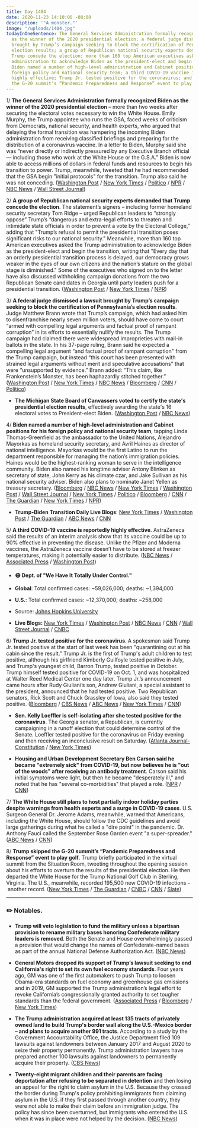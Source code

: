 ```yaml
---
title: Day 1404
date: 2020-11-23 14:10:00 -08:00
description: '"A monster."'
image: "/uploads/1404.jpg"
todayInOneSentence: The General Services Administration formally recognized Biden
  as the winner of the 2020 presidential election; a federal judge dismissed a lawsuit
  brought by Trump’s campaign seeking to block the certification of Pennsylvania’s
  election results; a group of Republican national security experts demanded that
  Trump concede the election; more than 160 top American executives asked the Trump
  administration to acknowledge Biden as the president-elect and begin the transition;
  Biden named a number of high-level administration and Cabinet positions for his
  foreign policy and national security team; a third COVID-19 vaccine is reportedly
  highly effective; Trump Jr. tested positive for the coronavirus; and Trump skipped
  the G-20 summit’s “Pandemic Preparedness and Response” event to play golf.
---
```


1/ **The General Services Administration formally recognized Biden as the winner of the 2020 presidential election** – more than two weeks after securing the electoral votes necessary to win the White House. Emily Murphy, the Trump appointee who runs the GSA, faced weeks of criticism from Democrats, national security, and health experts, who argued that delaying the formal transition was hampering the incoming Biden administration from receiving classified briefings and preparing for the distribution of a coronavirus vaccine. In a letter to Biden, Murphy said she was “never directly or indirectly pressured by any Executive Branch official — including those who work at the White House or the G.S.A.” Biden is now able to access millions of dollars in federal funds and resources to begin his transition to power. Trump, meanwhile, tweeted that he had recommended that the GSA begin "initial protocols" for the transition. Trump also said he was not conceding. ([Washington Post](https://www.washingtonpost.com/elections/2020/11/23/joe-biden-trump-transition-live-updates/) / [New York Times](https://www.nytimes.com/live/2020/11/23/us/joe-biden-trump/the-gsa-administrator-has-formally-designated-biden-the-apparent-winner-of-the-presidential-election) / [Politico](https://www.politico.com/news/2020/11/23/gsa-acknowledges-biden-victory-kicking-off-transfer-of-power-439875) / [NPR](https://www.npr.org/2020/11/23/937956178/trump-administration-to-begin-biden-transition-protocols) / [NBC News](https://www.nbcnews.com/politics/politics-news/trump-administration-officially-authorizes-biden-transition-n1248726) / [Wall Street Journal](https://www.wsj.com/articles/democrats-pressure-gsa-to-name-biden-winner-start-transition-11606172086?mod=hp_lead_pos1))

2/ **A group of Republican national security experts demanded that Trump concede the election**. The statement’s signers – including former homeland security secretary Tom Ridge – urged Republican leaders to “strongly oppose” Trump’s “dangerous and extra-legal efforts to threaten and intimidate state officials in order to prevent a vote by the Electoral College,” adding that "Trump’s refusal to permit the presidential transition poses significant risks to our national security." Meanwhile, more than 160 top American executives asked the Trump administration to acknowledge Biden as the president-elect and begin the transition, writing that "Every day that an orderly presidential transition process is delayed, our democracy grows weaker in the eyes of our own citizens and the nation’s stature on the global stage is diminished." Some of the executives who signed on to the letter have also discussed withholding campaign donations from the two Republican Senate candidates in Georgia until party leaders push for a presidential transition. ([Washington Post](https://www.washingtonpost.com/politics/trump-concede-republicans-national-security/2020/11/23/af5e6a36-2d3c-11eb-860d-f7999599cbc2_story.html) / [New York Times](https://www.nytimes.com/2020/11/23/us/trump-economy-ny.html) / [NPR](https://www.npr.org/2020/11/23/938009930/ceos-urge-trump-to-concede-not-a-moment-to-waste-in-fighting-covid-19))

3/ **A federal judge dismissed a lawsuit brought by Trump’s campaign seeking to block the certification of Pennsylvania’s election results**. Judge Matthew Brann wrote that Trump’s campaign, which had asked him to disenfranchise nearly seven million voters, should have come to court “armed with compelling legal arguments and factual proof of rampant corruption” in its efforts to essentially nullify the results. The Trump campaign had claimed there were widespread improprieties with mail-in ballots in the state. In his 37-page ruling, Brann said he expected a compelling legal argument “and factual proof of rampant corruption" from the Trump campaign, but instead “this court has been presented with strained legal arguments without merit and speculative accusations” that were “unsupported by evidence.” Brann added: “This claim, like Frankenstein’s Monster, has been haphazardly stitched together.” ([Washington Post](https://www.washingtonpost.com/politics/us-judge-dismisses-trump-campaign-lawsuit-in-pa/2020/11/21/cc097fbe-2c50-11eb-9b14-ad872157ebc9_story.html) / [New York Times](https://www.nytimes.com/2020/11/21/us/politics/pennsylvania-trump-court-ballots.html) / [NBC News](https://www.nbcnews.com/politics/2020-election/federal-judge-dismisses-trump-election-lawsuit-pennsylvania-n1248528) / [Bloomberg](https://www.bloomberg.com/news/articles/2020-11-21/trump-campaign-s-pennsylvania-election-suit-dismissed-by-judge?sref=MIBMEEoj) / [CNN](https://www.cnn.com/2020/11/21/politics/federal-judge-dismisses-trump-pennsylvania-lawsuit/index.html) / [Politico](https://www.politico.com/news/2020/11/21/federal-judge-tosses-trump-suit-over-pennsylvania-election-results-439010))

* **The Michigan State Board of Canvassers voted to certify the state's presidential election results**, effectively awarding the state's 16 electoral votes to President-elect Biden. ([Washington Post](https://www.washingtonpost.com/politics/michigan-vote-certification/2020/11/23/c435ed24-2d52-11eb-bae0-50bb17126614_story.html) / [NBC News](https://www.nbcnews.com/politics/2020-election/michigan-election-board-votes-certify-biden-win-dealing-blow-trump-n1248685))

4/ **Biden named a number of high-level administration and Cabinet positions for his foreign policy and national security team**, tapping Linda Thomas-Greenfield as the ambassador to the United Nations, Alejandro Mayorkas as homeland security secretary, and Avril Haines as director of national intelligence. Mayorkas would be the first Latino to run the department responsible for managing the nation’s immigration policies. Haines would be the highest-ranking woman to serve in the intelligence community. Biden also named his longtime adviser Antony Blinken as secretary of state, John Kerry as his climate czar, and Jake Sullivan as his national security adviser. Biden also plans to nominate Janet Yellen as treasury secretary. ([Bloomberg](https://www.bloomberg.com/news/articles/2020-11-23/biden-to-name-longtime-aide-blinken-as-secretary-of-state?sref=MIBMEEoj) / [NBC News](https://www.nbcnews.com/politics/2020-election/biden-harris-meet-mayors-covid-cases-soar-n1248596) / [New York Times](https://www.nytimes.com/2020/11/22/us/politics/biden-antony-blinken-secretary-of-state.html) / [Washington Post](https://www.washingtonpost.com/politics/biden-picks-antony-blinken-as-secretary-of-state-emphasizing-experience-and-the-foreign-policy-establishment/2020/11/22/94f91ac6-2d3a-11eb-bae0-50bb17126614_story.html) / [Wall Street Journal](https://www.wsj.com/articles/janet-yellen-is-bidens-pick-for-treasury-secretary-11606161637?mod=hp_lead_pos1) / [New York Times](https://www.nytimes.com/live/2020/11/23/us/joe-biden-trump?type=styln-live-updates&label=presidential%20transition&index=0#biden-will-tap-avril-haines-to-lead-intelligence-and-alejandro-mayorkas-to-run-homeland-security) / [Politico](https://www.politico.com/news/2020/11/23/joe-biden-transition-national-security-team-john-kerry-439706) / [Bloomberg](https://www.bloomberg.com/news/articles/2020-11-23/biden-plans-to-nominate-janet-yellen-as-treasury-secretary?srnd=premium&sref=MIBMEEoj) / [CNN](https://www.cnn.com/2020/11/23/politics/janet-yellen-treasury-biden/index.html) / [The Guardian](https://www.theguardian.com/us-news/2020/nov/23/john-kerry-biden-climate-envoy-appointment) / [New York Times](https://www.nytimes.com/2020/11/23/climate/john-kerry-climate-change.html) / [NPR](https://www.npr.org/sections/biden-transition-updates/2020/11/23/938075846/biden-picks-foreign-service-veteran-linda-thomas-greenfield-for-u-n-ambassador))

* **Trump-Biden Transition Daily Live Blogs**: [New York Times](https://www.nytimes.com/live/2020/11/23/us/joe-biden-trump) / [Washington Post](https://www.washingtonpost.com/elections/2020/11/23/joe-biden-trump-transition-live-updates/) / [The Guardian](https://www.theguardian.com/us-news/live/2020/nov/23/us-election-donald-trump-joe-biden-coronavirus-covid-19-live-updates) / [ABC News](https://abcnews.go.com/Politics/live-updates/2020-election-vote-ballot-count-results/?id=74345513) / [CNN](https://www.cnn.com/politics/live-news/biden-trump-us-election-news-11-23-20/index.html)

5/ **A third COVID-19 vaccine is reportedly highly effective**. AstraZeneca said the results of an interim analysis show that  its vaccine could be up to 90% effective in preventing the disease. Unlike the Pfizer and Moderna vaccines, the AstraZeneca vaccine doesn’t have to be stored at freezer temperatures, making it potentially easier to distribute. ([NBC News](https://www.nbcnews.com/health/health-news/astrazeneca-says-its-covid-19-vaccine-highly-effective-late-stage-n1248583) / [Associated Press](https://apnews.com/article/astrazeneca-vaccine-third-cheaper-oxford-c99d26eb2946f6fde45a1edc002ff028) / [Washington Post](https://www.washingtonpost.com/world/astrazeneca-vaccine-effective-coronavirus/2020/11/23/fa2ad7b6-2d69-11eb-9dd6-2d0179981719_story.html))

* #### 😷 Dept. of "We Have It Totally Under Control."

* **Global**: Total confirmed cases: \~59,026,000; deaths: \~1,394,000

* **U.S.**: Total confirmed cases: \~12,370,000; deaths: \~258,000

* Source: [Johns Hopkins University](https://coronavirus.jhu.edu/map.html)

* **Live Blogs:** [New York Times](https://www.nytimes.com/live/2020/11/23/world/covid-19-coronavirus) / [Washington Post](https://www.washingtonpost.com/nation/2020/11/23/coronavirus-covid-live-updates-us/) / [NBC News](https://www.nbcnews.com/news/us-news/live-blog/2020-11-23-coronavirus-news-n1248588) / [CNN](https://www.cnn.com/world/live-news/coronavirus-pandemic-11-23-20-intl/index.html) / [Wall Street Journal](https://www.wsj.com/livecoverage/latest-updates/covid?mod=hp_theme_coronavirus-ribbon) / [CNBC](https://www.cnbc.com/2020/11/23/coronavirus-live-updates.html)

6/ **Trump Jr. tested positive for the coronavirus**. A spokesman said Trump Jr. tested positive at the start of last week has been "quarantining out at his cabin since the result."  Trump Jr. is the first of Trump's adult children to test positive, although his girlfriend Kimberly Guilfoyle tested positive in July, and Trump's youngest child, Barron Trump, tested positive in October. Trump himself tested positive for COVID-19 on Oct. 1, and was hospitalized at Walter Reed Medical Center one day later. Trump Jr.’s announcement came hours after Rudy Giuliani’s son, Andrew Giuliani, a special assistant to the president, announced that he had tested positive. Two Republican senators, Rick Scott and Chuck Grassley of Iowa, also said they tested positive. ([Bloomberg](https://www.bloomberg.com/news/articles/2020-11-20/donald-trump-jr-infected-by-coronavirus-and-in-isolation?sref=MIBMEEoj) / [CBS News](https://www.cbsnews.com/news/donald-trump-jr-covid-positive/) / [ABC News](https://abcnews.go.com/Politics/donald-trump-jr-tests-positive-covid-19/story?id=74326915) / [New York Times](https://www.nytimes.com/2020/11/20/us/politics/donald-trump-jr-coronavirus.html) / [CNN](https://www.cnn.com/2020/11/20/politics/donald-trump-jr-coronavirus/index.html))

* **Sen. Kelly Loeffler is self-isolating after she tested positive for the coronavirus**. The Georgia senator, a Republican, is currently campaigning in a runoff election that could determine control of the Senate. Loeffler tested positive for the coronavirus on Friday evening and then receiving an inconclusive result on Saturday. ([Atlanta Journal-Constitution](https://www.ajc.com/politics/breaking-loeffler-self-isolating-after-positive-then-inconclusive-coronavirus-tests/HXXONSSQ7RAODKO2OPSYFHHMSY/) / [New York Times](https://www.nytimes.com/2020/11/21/us/politics/kelly-loeffler-georgia-quarantine-coronavirus-senate-runoff.html))

* **Housing and Urban Development Secretary Ben Carson said he became "extremely sick" from COVID-19, but now believes he is "out of the woods" after receiving an antibody treatment**. Carson said his initial symptoms were light, but then he became "desperately ill," and noted that he has "several co-morbidities" that played a role. ([NPR](https://www.npr.org/sections/coronavirus-live-updates/2020/11/20/937170338/ben-carson-says-he-was-desperately-ill-with-the-coronavirus) / [CNN](https://www.cnn.com/2020/11/20/politics/ben-carson-covid-diagnosis-update/index.html))

7/ **The White House still plans to host partially indoor holiday parties despite warnings from health experts and a surge in COVID-19 cases**. U.S. Surgeon General Dr. Jerome Adams, meanwhile, warned that Americans, including the White House, should follow the CDC guidelines and avoid large gatherings during what he called a "dire point" in the pandemic. Dr. Anthony Fauci called the September Rose Garden event "a super-spreader." ([ABC News](https://abcnews.go.com/Politics/white-house-planning-holiday-parties-indoors-pandemic-warnings/story?id=74357120) / [CNN](https://www.cnn.com/2020/11/23/politics/americans-white-house-holiday-gatherings-adams/))

8/ **Trump skipped the G-20 summit’s “Pandemic Preparedness and Response” event to play golf**. Trump briefly participated in the virtual summit from the Situation Room, tweeting throughout the opening session about his efforts to overturn the results of the presidential election. He then departed the White House for the Trump National Golf Club in Sterling, Virginia. The U.S., meanwhile, recorded 195,500 new COVID-19 infections – another record. ([New York Times](https://www.nytimes.com/live/2020/11/21/us/joe-biden-trump/president-trump-makes-brief-appearance-at-group-of-20-but-skips-pandemic-meeting) / [The Guardian](https://www.theguardian.com/us-news/2020/nov/21/donald-trump-g20-pandemic-golf-club) / [CNBC](https://www.cnbc.com/2020/11/21/trump-does-not-attend-g-20-event-on-global-pandemic-preparedness.html) / [CNN](https://www.cnn.com/2020/11/21/politics/trump-g20-saturday-sessions/index.html) / [Slate](https://slate.com/news-and-politics/2020/11/trump-skips-g20-session-coronavirus-goes-golfing.html))

---

### ✏️ Notables.

* **Trump will veto legislation to fund the military unless a bipartisan provision to rename military bases honoring Confederate military leaders is removed**. Both the Senate and House overwhelmingly passed a provision that would change the names of Confederate-named bases as part of the annual National Defense Authorization Act. ([NBC News](https://www.nbcnews.com/politics/politics-news/trump-set-veto-defense-bill-over-renaming-bases-honoring-confederates-n1248467))

* **General Motors dropped its support of Trump’s lawsuit seeking to end California's right to set its own fuel economy standards**. Four years ago, GM was one of the first automakers to push Trump to loosen Obama-era standards on fuel economy and greenhouse gas emissions and in 2019, GM supported the Trump administration’s legal effort to revoke California’s congressionally granted authority to set tougher standards than the federal government. ([Associated Press](https://apnews.com/article/joe-biden-lawsuits-environment-california-gavin-newsom-f30458eb13b6ff967d05b12c178621e8) / [Bloomberg](https://www.bloomberg.com/news/articles/2020-11-23/gm-pulls-support-from-trump-s-attack-on-california-s-auto-powers?sref=MIBMEEoj) / [New York Times](https://www.nytimes.com/2020/11/23/climate/general-motors-trump.html))

* **The Trump administration acquired at least 135 tracts of privately owned land to build Trump's border wall along the U.S.-Mexico border – and plans to acquire another 991 tracts**. According to a study by the Government Accountability Office, the Justice Department filed 109 lawsuits against landowners between January 2017 and August 2020 to seize their property permanently. Trump administration lawyers have prepared another 100 lawsuits against landowners to permanently acquire their property. ([CBS News](https://www.cbsnews.com/news/trump-border-wall-private-land-seizure-plans-eminent-domain/))

* **Twenty-eight migrant children and their parents are facing deportation after refusing to be separated in detention** and then losing an appeal for the right to claim asylum in the U.S. Because they crossed the border during Trump's policy prohibiting immigrants from claiming asylum in the U.S. if they first passed through another country, they were not able to make their claim before an immigration judge. The policy has since been overturned, but immigrants who entered the U.S. when it was in place were not helped by the decision. ([NBC News](https://www.nbcnews.com/politics/immigration/28-migrant-children-their-parents-face-deportation-after-refusing-be-n1248628))